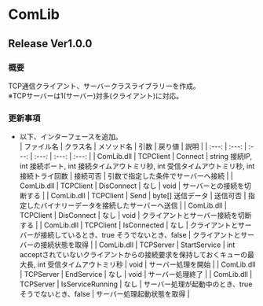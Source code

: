 # ComLib  
## Release Ver1.0.0  
### 概要  
TCP通信クライアント、サーバークラスライブラリーを作成。  
※TCPサーバーは1(サーバー)対多(クライアント)に対応。  
### 更新事項
* 以下、インターフェースを追加。  
| ファイル名 | クラス名 | メソッド名 | 引数 | 戻り値 | 説明 |
| :---: | :---: | :---: | :---: | :---: | :---: |
| ComLib.dll | TCPClient | Connect | string 接続IP, int 接続ポート, int 接続タイムアウトミリ秒, int 受信タイムアウトミリ秒, int 接続トライ回数 | 接続可否 | 引数で指定した条件でサーバーへ接続 |
| ComLib.dll | TCPClient | DisConnect | なし | void | サーバーとの接続を切断する |
| ComLib.dll | TCPClient | Send | byte[] 送信データ | 送信可否 | 指定したバイナリーデータを接続したサーバーへ送信 |
| ComLib.dll | TCPClient | DisConnect | なし | void | クライアントとサーバー接続を切断する |
| ComLib.dll | TCPClient | IsConnected | なし | クライアントとサーバーが接続しているとき、true そうでないとき、false | クライアントとサーバーの接続状態を取得 |
| ComLib.dll | TCPServer | StartService | int acceptされていないクライアントからの接続要求を保持しておくキューの最大長, int 受信タイムアウトミリ秒 | void | サーバー処理を開始 |
| ComLib.dll | TCPServer | EndService | なし | void | サーバー処理終了 |
| ComLib.dll | TCPServer | IsServiceRunning | なし | サーバー処理が起動中のとき、true そうでないとき、false | サーバー処理起動状態を取得 |
